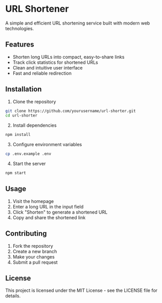 # URL Shortener

A simple and efficient URL shortening service built with modern web technologies.

## Features

- Shorten long URLs into compact, easy-to-share links
- Track click statistics for shortened URLs
- Clean and intuitive user interface
- Fast and reliable redirection

## Installation

1. Clone the repository
```bash
git clone https://github.com/yourusername/url-shorter.git
cd url-shorter
```

2. Install dependencies
```bash
npm install
```

3. Configure environment variables
```bash
cp .env.example .env
```

4. Start the server
```bash
npm start
```

## Usage

1. Visit the homepage
2. Enter a long URL in the input field
3. Click "Shorten" to generate a shortened URL
4. Copy and share the shortened link

## Contributing

1. Fork the repository
2. Create a new branch
3. Make your changes
4. Submit a pull request

## License

This project is licensed under the MIT License - see the LICENSE file for details.